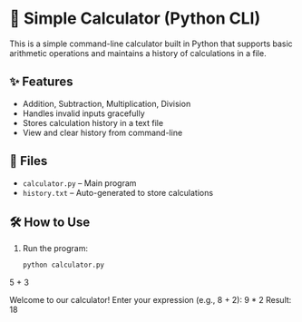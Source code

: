 # 🧮 Simple Calculator (Python CLI)

This is a simple command-line calculator built in Python that supports basic arithmetic operations and maintains a history of calculations in a file.

## ✨ Features

- Addition, Subtraction, Multiplication, Division
- Handles invalid inputs gracefully
- Stores calculation history in a text file
- View and clear history from command-line

## 📂 Files

- `calculator.py` – Main program
- `history.txt` – Auto-generated to store calculations

## 🛠️ How to Use

1. Run the program:
   ```bash
   python calculator.py
5 + 3

Welcome to our calculator!
Enter your expression (e.g., 8 + 2): 9 * 2
Result: 18
